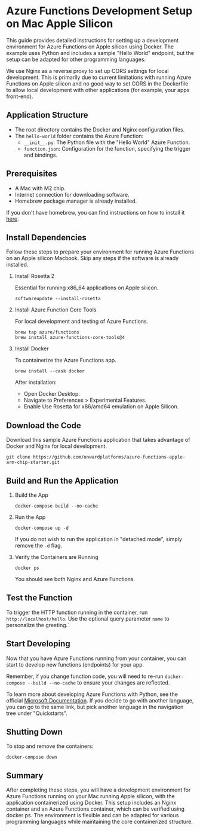 # Azure Functions Development Setup on Mac Apple Silicon

This guide provides detailed instructions for setting up a development environment for Azure Functions on Apple silicon using Docker. The example uses Python and includes a sample "Hello World" endpoint, but the setup can be adapted for other programming languages.

We use Nginx as a reverse proxy to set up CORS settings for local development. This is primarily due to current limitations with running Azure Functions on Apple silicon and no good way to set CORS in the Dockerfile to allow local development with other applications (for example, your apps front-end).

## Application Structure

- The root directory contains the Docker and Nginx configuration files.
- The `hello-world` folder contains the Azure Function:
  - `__init__.py`: The Python file with the "Hello World" Azure Function.
  - `function.json`: Configuration for the function, specifying the trigger and bindings.

## Prerequisites

- A Mac with M2 chip.
- Internet connection for downloading software.
- Homebrew package manager is already installed.

If you don't have homebrew, you can find instructions on how to install it [here](https://brew.sh/).

## Install Dependencies

Follow these steps to prepare your environment for running Azure Functions on an Apple silicon Macbook. Skip any steps if the software is already installed.

1.  Install Rosetta 2

    Essential for running x86_64 applications on Apple silicon.

    ```shell
    softwareupdate --install-rosetta
    ```

2.  Install Azure Function Core Tools

    For local development and testing of Azure Functions.

    ```shell
    brew tap azure/functions
    brew install azure-functions-core-tools@4
    ```

3.  Install Docker

    To containerize the Azure Functions app.

    ```shell
    brew install --cask docker
    ```

    After installation:

    - Open Docker Desktop.
    - Navigate to Preferences > Experimental Features.
    - Enable Use Rosetta for x86/amd64 emulation on Apple Silicon.

## Download the Code

Download this sample Azure Functions application that takes advantage of Docker and Nginx for local development.

```shell
git clone https://github.com/onwardplatforms/azure-functions-apple-arm-chip-starter.git
```

## Build and Run the Application

1.  Build the App

    ```shell
    docker-compose build --no-cache
    ```

2.  Run the App

    ```shell
    docker-compose up -d
    ```

    If you do not wish to run the application in "detached mode", simply remove the `-d` flag.

3.  Verify the Containers are Running

    ```shell
    docker ps
    ```

    You should see both Nginx and Azure Functions.

## Test the Function

To trigger the HTTP function running in the container, run `http://localhost/hello`. Use the optional query parameter `name` to personalize the greeting.`

## Start Developing

Now that you have Azure Functions running from your container, you can start to develop new functions (endpoints) for your app.

Remember, if you change function code, you will need to re-run `docker-compose --build --no-cache` to ensure your changes are reflected.

To learn more about developing Azure Functions with Python, see the official [Microsoft Documentation](https://learn.microsoft.com/en-us/azure/azure-functions/create-first-function-vs-code-python?pivots=python-mode-decorators). If you decide to go with another language, you can go to the same link, but pick another language in the navigation tree under "Quickstarts".

## Shutting Down

To stop and remove the containers:

```shell
docker-compose down
```

## Summary

After completing these steps, you will have a development environment for Azure Functions running on your Mac running Apple silicon, with the application containerized using Docker. This setup includes an Nginx container and an Azure Functions container, which can be verified using docker ps. The environment is flexible and can be adapted for various programming languages while maintaining the core containerized structure.
